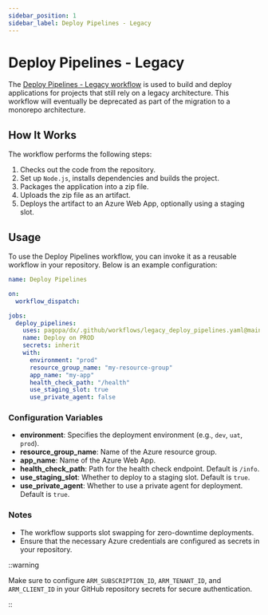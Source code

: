 ```yaml
---
sidebar_position: 1
sidebar_label: Deploy Pipelines - Legacy
---
```


# Deploy Pipelines - Legacy

The [Deploy Pipelines - Legacy workflow](https://github.com/pagopa/dx/blob/main/.github/workflows/legacy_deploy_pipelines.yaml) is used to build and deploy applications for projects that still rely on a legacy architecture. This workflow will eventually be deprecated as part of the migration to a monorepo architecture.

## How It Works

The workflow performs the following steps:

1. Checks out the code from the repository.
2. Set up `Node.js`, installs dependencies and builds the project.
3. Packages the application into a zip file.
4. Uploads the zip file as an artifact.
5. Deploys the artifact to an Azure Web App, optionally using a staging slot.

## Usage

To use the Deploy Pipelines workflow, you can invoke it as a reusable workflow in your repository. Below is an example configuration:

```yaml
name: Deploy Pipelines

on:
  workflow_dispatch:

jobs:
  deploy_pipelines:
    uses: pagopa/dx/.github/workflows/legacy_deploy_pipelines.yaml@main
    name: Deploy on PROD
    secrets: inherit
    with:
      environment: "prod"
      resource_group_name: "my-resource-group"
      app_name: "my-app"
      health_check_path: "/health"
      use_staging_slot: true
      use_private_agent: false
```

### Configuration Variables

- **environment**: Specifies the deployment environment (e.g., `dev`, `uat`, `prod`).
- **resource_group_name**: Name of the Azure resource group.
- **app_name**: Name of the Azure Web App.
- **health_check_path**: Path for the health check endpoint. Default is `/info`.
- **use_staging_slot**: Whether to deploy to a staging slot. Default is `true`.
- **use_private_agent**: Whether to use a private agent for deployment. Default is `true`.

### Notes

- The workflow supports slot swapping for zero-downtime deployments.
- Ensure that the necessary Azure credentials are configured as secrets in your repository.

::warning

Make sure to configure `ARM_SUBSCRIPTION_ID`, `ARM_TENANT_ID`, and `ARM_CLIENT_ID` in your GitHub repository secrets for secure authentication.

::
